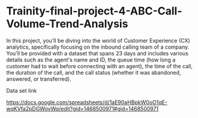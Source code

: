 # Trainity-final-project-4-ABC-Call-Volume-Trend-Analysis

In this project, you'll be diving into the world of Customer Experience (CX) analytics, specifically focusing on the inbound calling team of a company. You'll be provided with a dataset that spans 23 days and includes various details such as the agent's name and ID, the queue time (how long a customer had to wait before connecting with an agent), the time of the call, the duration of the call, and the call status (whether it was abandoned, answered, or transferred).

Data set link

https://docs.google.com/spreadsheets/d/1aE90aHBpkW0oO1qE-wqKVfa2pDGWovWq/edit?gid=1468500971#gid=1468500971
